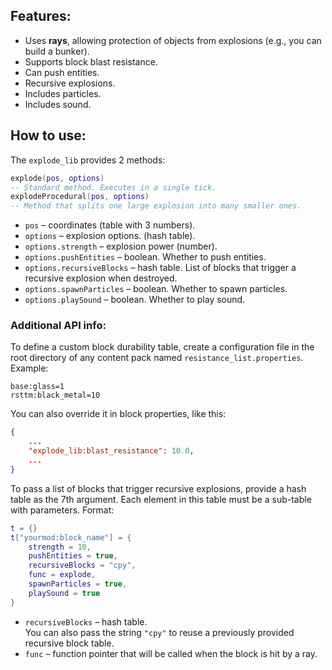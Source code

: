 ## Features:
- Uses **rays**, allowing protection of objects from explosions (e.g., you can build a bunker).  
- Supports block blast resistance.
- Can push entities.  
- Recursive explosions.  
- Includes particles.  
- Includes sound.  

## How to use:

The `explode_lib` provides 2 methods:  
```lua
explode(pos, options)
-- Standard method. Executes in a single tick.
explodeProcedural(pos, options)
-- Method that splits one large explosion into many smaller ones.
```

- `pos` – coordinates (table with 3 numbers).
- `options` – explosion options. (hash table).
- `options.strength` – explosion power (number).
- `options.pushEntities` – boolean. Whether to push entities.  
- `options.recursiveBlocks` – hash table. List of blocks that trigger a recursive explosion when destroyed.  
- `options.spawnParticles` – boolean. Whether to spawn particles.  
- `options.playSound` – boolean. Whether to play sound.  

### Additional API info:

To define a custom block durability table, create a configuration file in the root directory of any content pack named `resistance_list.properties`. Example:  
```properties
base:glass=1
rsttm:black_metal=10
```
You can also override it in block properties, like this:
```json
{
    ...
    "explode_lib:blast_resistance": 10.0,
    ...
}
```

To pass a list of blocks that trigger recursive explosions, provide a hash table as the 7th argument. Each element in this table must be a sub-table with parameters. Format:  
```lua
t = {}
t["yourmod:block_name"] = {
    strength = 10,
    pushEntities = true,
    recursiveBlocks = "cpy",
    func = explode,
    spawnParticles = true,
    playSound = true
}
```

- `recursiveBlocks` – hash table.  
  You can also pass the string `"cpy"` to reuse a previously provided recursive block table.  
- `func` – function pointer that will be called when the block is hit by a ray.
